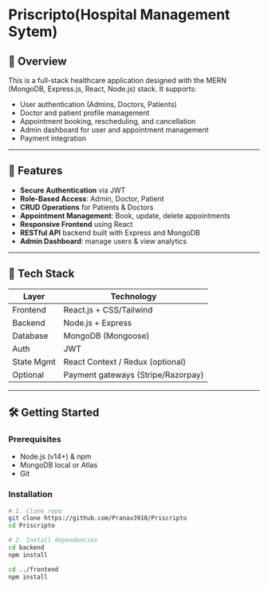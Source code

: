 # Priscripto(Hospital Management Sytem)

## 📌 Overview  
This is a full-stack healthcare application designed with the MERN (MongoDB, Express.js, React, Node.js) stack. It supports:

- User authentication (Admins, Doctors, Patients)  
- Doctor and patient profile management  
- Appointment booking, rescheduling, and cancellation  
- Admin dashboard for user and appointment management  
- Payment integration  

---

## 🚀 Features

- **Secure Authentication** via JWT  
- **Role-Based Access**: Admin, Doctor, Patient  
- **CRUD Operations** for Patients & Doctors  
- **Appointment Management**: Book, update, delete appointments  
- **Responsive Frontend** using React  
- **RESTful API** backend built with Express and MongoDB  
- **Admin Dashboard**: manage users & view analytics  

---

## 🧯 Tech Stack

| Layer     | Technology         |
|----------|--------------------|
| Frontend | React.js + CSS/Tailwind |
| Backend  | Node.js + Express  |
| Database | MongoDB (Mongoose) |
| Auth     | JWT                |
| State Mgmt | React Context / Redux (optional) |
| Optional | Payment gateways (Stripe/Razorpay) |

---

## 🛠️ Getting Started

### Prerequisites

- Node.js (v14+) & npm  
- MongoDB local or Atlas  
- Git

### Installation

```bash
# 1. Clone repo
git clone https://github.com/Pranav3910/Priscripto
cd Priscripto

# 2. Install dependencies
cd backend
npm install

cd ../frontend
npm install